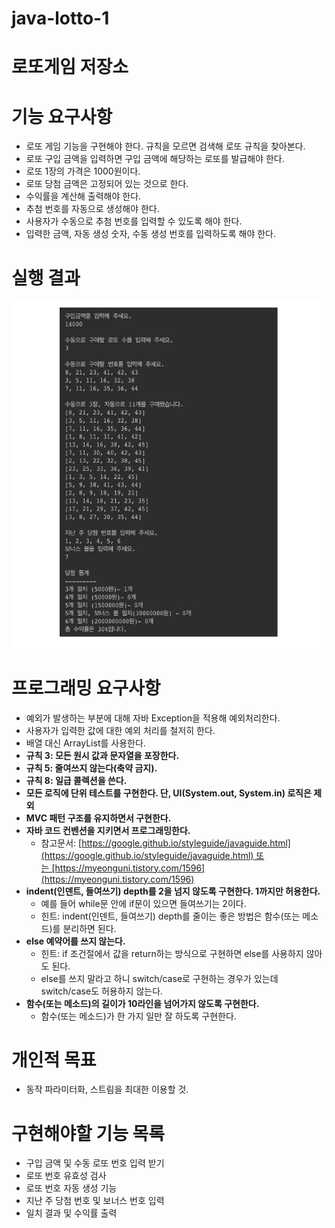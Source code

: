 # java-lotto-1
# 로또게임 저장소
# 기능 요구사항

- 로또 게임 기능을 구현해야 한다. 규칙을 모르면 검색해 로또 규칙을 찾아본다.
- 로또 구입 금액을 입력하면 구입 금액에 해당하는 로또를 발급해야 한다.
- 로또 1장의 가격은 1000원이다.
- 로또 당첨 금액은 고정되어 있는 것으로 한다.
- 수익률을 계산해 출력해야 한다.
- 추첨 번호를 자동으로 생성해야 한다.
- 사용자가 수동으로 추첨 번호를 입력할 수 있도록 해야 한다.
- 입력한 금액, 자동 생성 숫자, 수동 생성 번호를 입력하도록 해야 한다.
# 실행 결과
![실행결과](./images/실행결과.JPG)
# 프로그래밍 요구사항

- 예외가 발생하는 부분에 대해 자바 Exception을 적용해 예외처리한다.
- 사용자가 입력한 값에 대한 예외 처리를 철저히 한다.
- 배열 대신 ArrayList를 사용한다.
- **규칙 3: 모든 원시 값과 문자열을 포장한다.**
- **규칙 5: 줄여쓰지 않는다(축약 금지).**
- **규칙 8: 일급 콜렉션을 쓴다.**
- **모든 로직에 단위 테스트를 구현한다. 단, UI(System.out, System.in) 로직은 제외**
- **MVC 패턴 구조를 유지하면서 구현한다.**
- **자바 코드 컨벤션을 지키면서 프로그래밍한다.**
    - 참고문서: [https://google.github.io/styleguide/javaguide.html](https://google.github.io/styleguide/javaguide.html) 또는 [https://myeonguni.tistory.com/1596](https://myeonguni.tistory.com/1596)
- **indent(인덴트, 들여쓰기) depth를 2을 넘지 않도록 구현한다. 1까지만 허용한다.**
    - 예를 들어 while문 안에 if문이 있으면 들여쓰기는 2이다.
    - 힌트: indent(인덴트, 들여쓰기) depth를 줄이는 좋은 방법은 함수(또는 메소드)를 분리하면 된다.
- **else 예약어를 쓰지 않는다.**
    - 힌트: if 조건절에서 값을 return하는 방식으로 구현하면 else를 사용하지 않아도 된다.
    - else를 쓰지 말라고 하니 switch/case로 구현하는 경우가 있는데 switch/case도 허용하지 않는다.
- **함수(또는 메소드)의 길이가 10라인을 넘어가지 않도록 구현한다.**
    - 함수(또는 메소드)가 한 가지 일만 잘 하도록 구현한다.
# 개인적 목표
- 동작 파라미터화, 스트림을 최대한 이용할 것.

# 구현해야할 기능 목록
- 구입 금액 및 수동 로또 번호 입력 받기
- 로또 번호 유효성 검사
- 로또 번호 자동 생성 기능
- 지난 주 당첨 번호 및 보너스 번호 입력
- 일치 결과 및 수익률 출력
